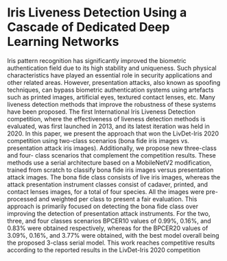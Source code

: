 # Iris Liveness Detection Using a Cascade of Dedicated Deep Learning Networks

Iris pattern recognition has significantly improved the biometric authentication field due to its high stability and uniqueness. Such physical characteristics have played an essential role in security applications and other related areas. However, presentation attacks, also known as spoofing techniques, can bypass biometric authentication systems using artefacts such as printed images, artificial eyes, textured contact lenses, etc. Many liveness detection methods that improve the robustness of these systems have been proposed. The first International Iris Liveness Detection competition, where the effectiveness of liveness detection methods is evaluated, was first launched in 2013, and its latest iteration was held in 2020. In this paper, we present the approach that won the LivDet-Iris 2020 competition using two-class scenarios (bona fide iris images vs. presentation attack iris images). Additionally, we propose new three-class and four- class scenarios that complement the competition results. These methods use a serial architecture based on a MobileNetV2 modification, trained from scratch to classify bona fide iris images versus presentation attack images. The bona fide class consists of live iris images, whereas the attack presentation instrument classes consist of cadaver, printed, and contact lenses images, for a total of four species. All the images were pre-processed and weighted per class to present a fair evaluation. This approach is primarily focused on detecting the bona fide class over improving the detection of presentation attack instruments. For the two, three, and four classes scenarios BPCER10 values of 0.99%, 0.16%, and 0.83% were obtained respectively, whereas for the BPCER20 values of 3.09%, 0.16%, and 3.77% were obtained, with the best model overall being the proposed 3-class serial model. This work reaches competitive results according to the reported results in the LivDet-Iris 2020 competition

